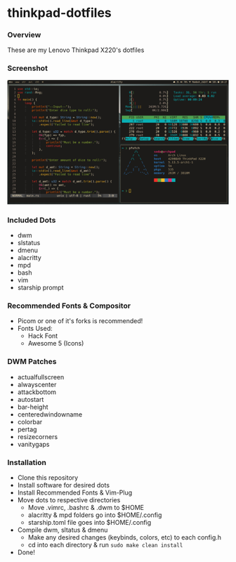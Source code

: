 # thinkpad-dotfiles

### Overview
These are my Lenovo Thinkpad X220's dotfiles

### Screenshot
![rice](rice.png)

### Included Dots
* dwm
* slstatus
* dmenu
* alacritty
* mpd
* bash
* vim
* starship prompt

### Recommended Fonts & Compositor
* Picom or one of it's forks is recommended!
* Fonts Used:
    * Hack Font
    * Awesome 5 (Icons)

### DWM Patches
* actualfullscreen
* alwayscenter
* attackbottom
* autostart
* bar-height
* centeredwindowname
* colorbar
* pertag
* resizecorners
* vanitygaps

### Installation
* Clone this repository
* Install software for desired dots
* Install Recommended Fonts & Vim-Plug
* Move dots to respective directories
    * Move .vimrc, .bashrc & .dwm to $HOME
    * alacritty & mpd folders go into $HOME/.config
    * starship.toml file goes into $HOME/.config
* Compile dwm, sltatus & dmenu
    * Make any desired changes (keybinds, colors, etc) to each config.h
    * cd into each directory & run `sudo make clean install`
* Done!
